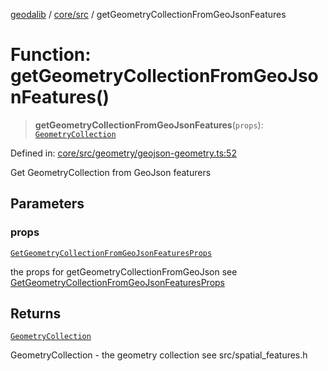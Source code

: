 [geodalib](../../../modules.md) / [core/src](../index.md) / getGeometryCollectionFromGeoJsonFeatures

# Function: getGeometryCollectionFromGeoJsonFeatures()

> **getGeometryCollectionFromGeoJsonFeatures**(`props`): [`GeometryCollection`](../classes/GeometryCollection.md)

Defined in: [core/src/geometry/geojson-geometry.ts:52](https://github.com/GeoDaCenter/geoda-lib/blob/9716a45cca9cf3b644d6187deeb842d47f2b7a3a/js/packages/core/src/geometry/geojson-geometry.ts#L52)

Get GeometryCollection from GeoJson featurers

## Parameters

### props

[`GetGeometryCollectionFromGeoJsonFeaturesProps`](../type-aliases/GetGeometryCollectionFromGeoJsonFeaturesProps.md)

the props for getGeometryCollectionFromGeoJson see [GetGeometryCollectionFromGeoJsonFeaturesProps](../type-aliases/GetGeometryCollectionFromGeoJsonFeaturesProps.md)

## Returns

[`GeometryCollection`](../classes/GeometryCollection.md)

GeometryCollection - the geometry collection see src/spatial_features.h
